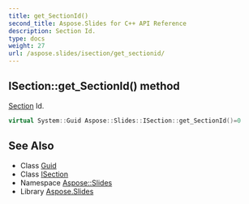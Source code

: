 ```yaml
---
title: get_SectionId()
second_title: Aspose.Slides for C++ API Reference
description: Section Id.
type: docs
weight: 27
url: /aspose.slides/isection/get_sectionid/
---
```

## ISection::get_SectionId() method


[Section](../../section/) Id.

```cpp
virtual System::Guid Aspose::Slides::ISection::get_SectionId()=0
```

## See Also

* Class [Guid](../../../system/guid/)
* Class [ISection](../)
* Namespace [Aspose::Slides](../../)
* Library [Aspose.Slides](../../../)
